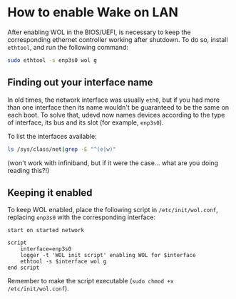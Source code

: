 # How to enable Wake on LAN

After enabling WOL in the BIOS/UEFI, is necessary to keep the corresponding ethernet controller working after shutdown. To do so, install `ethtool`, and run the following command:

```sh
sudo ethtool -s enp3s0 wol g
```


## Finding out your interface name

In old times, the network interface was usually `eth0`, but if you had more than one interface then its name wouldn't be guaranteed to be the same on each boot.
To solve that, udevd now names devices according to the type of interface, its bus and its slot (for example, `enp3s0`).

To list the interfaces available:

```sh
ls /sys/class/net|grep -E "^(e|w)"
```

(won't work with infiniband, but if it were the case... what are you doing reading this?!)


## Keeping it enabled

To keep WOL enabled, place the following script in `/etc/init/wol.conf`, replacing `enp3s0` with the corresponding interface:

```
start on started network

script
    interface=enp3s0
    logger -t 'WOL init script' enabling WOL for $interface
    ethtool -s $interface wol g
end script
```

Remember to make the script executable (`sudo chmod +x /etc/init/wol.conf`).
